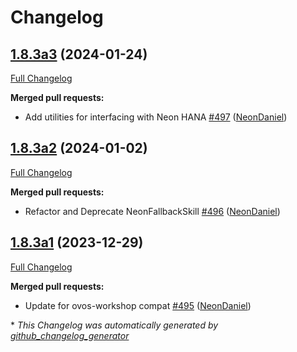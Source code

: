 # Changelog

## [1.8.3a3](https://github.com/NeonGeckoCom/neon-utils/tree/1.8.3a3) (2024-01-24)

[Full Changelog](https://github.com/NeonGeckoCom/neon-utils/compare/1.8.3a2...1.8.3a3)

**Merged pull requests:**

- Add utilities for interfacing with Neon HANA [\#497](https://github.com/NeonGeckoCom/neon-utils/pull/497) ([NeonDaniel](https://github.com/NeonDaniel))

## [1.8.3a2](https://github.com/NeonGeckoCom/neon-utils/tree/1.8.3a2) (2024-01-02)

[Full Changelog](https://github.com/NeonGeckoCom/neon-utils/compare/1.8.3a1...1.8.3a2)

**Merged pull requests:**

- Refactor and Deprecate NeonFallbackSkill [\#496](https://github.com/NeonGeckoCom/neon-utils/pull/496) ([NeonDaniel](https://github.com/NeonDaniel))

## [1.8.3a1](https://github.com/NeonGeckoCom/neon-utils/tree/1.8.3a1) (2023-12-29)

[Full Changelog](https://github.com/NeonGeckoCom/neon-utils/compare/1.8.2...1.8.3a1)

**Merged pull requests:**

- Update for ovos-workshop compat [\#495](https://github.com/NeonGeckoCom/neon-utils/pull/495) ([NeonDaniel](https://github.com/NeonDaniel))



\* *This Changelog was automatically generated by [github_changelog_generator](https://github.com/github-changelog-generator/github-changelog-generator)*
